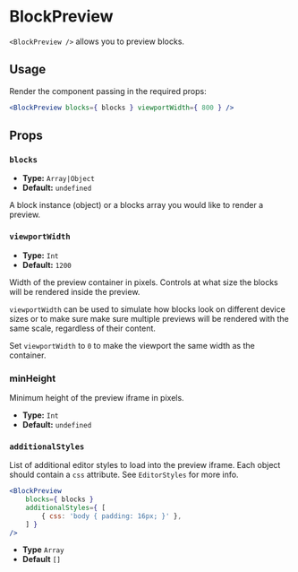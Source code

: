 # BlockPreview

`<BlockPreview />` allows you to preview blocks.

## Usage

Render the component passing in the required props:

```jsx
<BlockPreview blocks={ blocks } viewportWidth={ 800 } />
```

## Props

### `blocks`

-   **Type:** `Array|Object`
-   **Default:** `undefined`

A block instance (object) or a blocks array you would like to render a preview.

### `viewportWidth`

-   **Type:** `Int`
-   **Default:** `1200`

Width of the preview container in pixels. Controls at what size the blocks will be rendered inside the preview.

`viewportWidth` can be used to simulate how blocks look on different device sizes or to make sure make sure multiple previews will be rendered with the same scale, regardless of their content.

Set `viewportWidth` to `0` to make the viewport the same width as the container.

### minHeight

Minimum height of the preview iframe in pixels.

-   **Type:** `Int`
-   **Default:** `undefined`

### `additionalStyles`

List of additional editor styles to load into the preview iframe. Each object
should contain a `css` attribute. See `EditorStyles` for more info.

```jsx
<BlockPreview
	blocks={ blocks }
	additionalStyles={ [
		{ css: 'body { padding: 16px; }' },
	] }
/>
```

-   **Type** `Array`
-   **Default** `[]`
